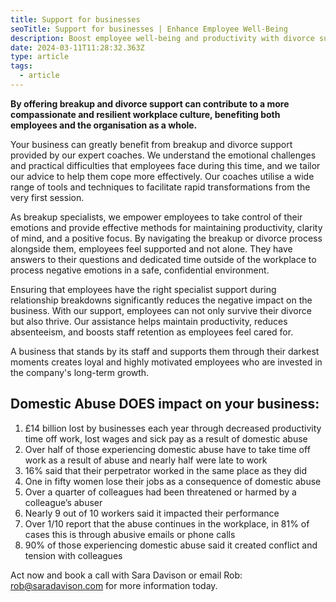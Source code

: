 ```yaml
---
title: Support for businesses
seoTitle: Support for businesses | Enhance Employee Well-Being
description: Boost employee well-being and productivity with divorce support programs tailored for businesses. Offer your team expert guidance during challenging times
date: 2024-03-11T11:28:32.363Z
type: article
tags:
  - article
---
```

**By offering breakup and divorce support can contribute to a more compassionate and resilient workplace culture, benefiting both employees and the organisation as a whole.**

Your business can greatly benefit from breakup and divorce support provided by our expert coaches. We understand the emotional challenges and practical difficulties that employees face during this time, and we tailor our advice to help them cope more effectively. Our coaches utilise a wide range of tools and techniques to facilitate rapid transformations from the very first session.

As breakup specialists, we empower employees to take control of their emotions and provide effective methods for maintaining productivity, clarity of mind, and a positive focus. By navigating the breakup or divorce process alongside them, employees feel supported and not alone. They have answers to their questions and dedicated time outside of the workplace to process negative emotions in a safe, confidential environment.

Ensuring that employees have the right specialist support during relationship breakdowns significantly reduces the negative impact on the business. With our support, employees can not only survive their divorce but also thrive. Our assistance helps maintain productivity, reduces absenteeism, and boosts staff retention as employees feel cared for.

A business that stands by its staff and supports them through their darkest moments creates loyal and highly motivated employees who are invested in the company's long-term growth.

## Domestic Abuse **DOES** impact on your business:

1. £14 billion lost by businesses each year through decreased productivity time off work, lost wages and sick pay as a result of domestic abuse
2. Over half of those experiencing domestic abuse have to take time off work as a result of abuse and nearly half were late to work
3. 16% said that their perpetrator worked in the same place as they did
4. One in fifty women lose their jobs as a consequence of domestic abuse
5. Over a quarter of colleagues had been threatened or harmed by a colleague’s abuser
6. Nearly 9 out of 10 workers said it impacted their performance
7. Over 1/10 report that the abuse continues in the workplace, in 81% of cases this is through abusive emails or phone calls
8. 90% of those experiencing domestic abuse said it created conflict and tension with colleagues

Act now and book a call with Sara Davison or email Rob: rob@saradavison.com for more information today.
